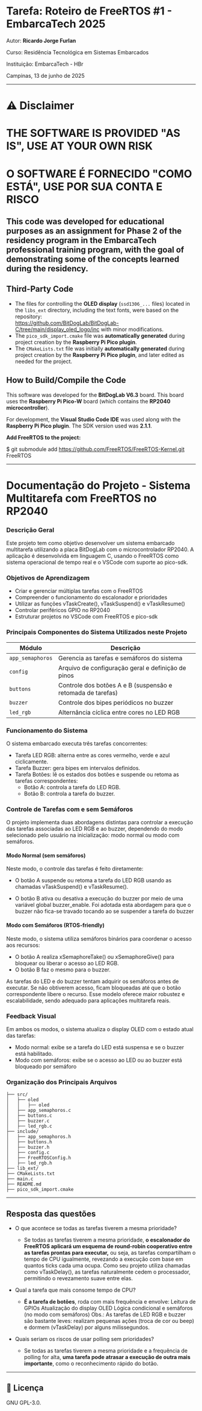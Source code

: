 
# Tarefa: Roteiro de FreeRTOS #1 - EmbarcaTech 2025

Autor: **Ricardo Jorge Furlan**

Curso: Residência Tecnológica em Sistemas Embarcados

Instituição: EmbarcaTech - HBr

Campinas, 13 de junho de 2025


---


# ⚠ Disclaimer
# THE SOFTWARE IS PROVIDED "AS IS", USE AT YOUR OWN RISK
# O SOFTWARE É FORNECIDO "COMO ESTÁ", USE POR SUA CONTA E RISCO


## This code was developed for educational purposes as an assignment for Phase 2 of the residency program in the **EmbarcaTech professional training program**, with the goal of demonstrating some of the concepts learned during the residency.

## Third-Party Code

- The files for controlling the **OLED display** (`ssd1306_...` files) located in the `libs_ext` directory, including the text fonts, were based on the repository:  
  https://github.com/BitDogLab/BitDogLab-C/tree/main/display_oled_logo/inc with minor modifications.
- The `pico_sdk_import.cmake` file was **automatically generated** during project creation by the **Raspberry Pi Pico plugin**.
- The `CMakeLists.txt` file was initially **automatically generated** during project creation by the **Raspberry Pi Pico plugin**, and later edited as needed for the project.

## How to Build/Compile the Code

This software was developed for the **BitDogLab V6.3** board. This board uses the **Raspberry Pi Pico-W** board (which contains the **RP2040 microcontroller**).

For development, the **Visual Studio Code IDE** was used along with the **Raspberry Pi Pico plugin**. The SDK version used was **2.1.1**.


**Add FreeRTOS to the project:**

$ git submodule add https://github.com/FreeRTOS/FreeRTOS-Kernel.git FreeRTOS


---

# Documentação do Projeto - Sistema Multitarefa com FreeRTOS no RP2040

### Descrição Geral

Este projeto tem como objetivo desenvolver um sistema embarcado multitarefa utilizando a placa BitDogLab com o microcontrolador RP2040. A aplicação é desenvolvida em linguagem C, usando o FreeRTOS como sistema operacional de tempo real e o VSCode com suporte ao pico-sdk.
### Objetivos de Aprendizagem

- Criar e gerenciar múltiplas tarefas com o FreeRTOS
- Compreender o funcionamento do escalonador e prioridades
- Utilizar as funções vTaskCreate(), vTaskSuspend() e vTaskResume()
- Controlar periféricos GPIO no RP2040
- Estruturar projetos no VSCode com FreeRTOS e pico-sdk

### Principais Componentes do Sistema Utilizados neste  Projeto
| Módulo           | Descrição                                                   |
| ---------------- | ----------------------------------------------------------- |
| `app_semaphoros` | Gerencia as tarefas e semáforos do sistema                  |
| `config`         | Arquivo de configuração geral e definição de pinos          |
| `buttons`        | Controle dos botões A e B (suspensão e retomada de tarefas) |
| `buzzer`         | Controle dos bipes periódicos no buzzer                     |
| `led_rgb`        | Alternância cíclica entre cores no LED RGB                  |

### Funcionamento do Sistema

O sistema embarcado executa três tarefas concorrentes:

- Tarefa LED RGB: alterna entre as cores vermelho, verde e azul ciclicamente.
- Tarefa Buzzer: gera bipes em intervalos definidos.
- Tarefa Botões: lê os estados dos botões e suspende ou retoma as tarefas correspondentes:
    - Botão A: controla a tarefa do LED RGB.
    - Botão B: controla a tarefa do buzzer.

### Controle de Tarefas com e sem Semáforos

O projeto implementa duas abordagens distintas para controlar a execução das tarefas associadas ao LED RGB e ao buzzer, dependendo do modo selecionado pelo usuário na inicialização: modo normal ou modo com semáforos.
#### Modo Normal (sem semáforos)

Neste modo, o controle das tarefas é feito diretamente:

- O botão A suspende ou retoma a tarefa do LED RGB usando as chamadas vTaskSuspend() e vTaskResume().

- O botão B ativa ou desativa a execução do buzzer por meio de uma variável global buzzer_enable. Foi adotada esta abordagem para que o buzzer não fica-se travado tocando ao se suspender a tarefa do buzzer


#### Modo com Semáforos (RTOS-friendly)

Neste modo, o sistema utiliza semáforos binários para coordenar o acesso aos recursos:

- O botão A realiza xSemaphoreTake() ou xSemaphoreGive() para bloquear ou liberar o acesso ao LED RGB.
- O botão B faz o mesmo para o buzzer.

As tarefas do LED e do buzzer tentam adquirir os semáforos antes de executar. Se não obtiverem acesso, ficam bloqueadas até que o botão correspondente libere o recurso. Esse modelo oferece maior robustez e escalabilidade, sendo adequado para aplicações multitarefa reais.

### Feedback Visual

Em ambos os modos, o sistema atualiza o display OLED com o estado atual das tarefas:
- Modo normal: exibe se a tarefa do LED está suspensa e se o buzzer está habilitado.
- Modo com semáforos: exibe se o acesso ao LED ou ao buzzer está bloqueado por semáforo



### Organização dos Principais Arquivos

	├── src/
	│   ├── oled
	│	│   ├── oled
	│   ├── app_semaphoros.c
	│   ├── buttons.c
	│   ├── buzzer.c
	│   ├── led_rgb.c
	├── include/
	│   ├── app_semaphoros.h
	│   ├── buttons.h
	│   ├── buzzer.h
	│   ├── config.c
	│   ├── FreeRTOSConfig.h
	│   ├── led_rgb.h
	├── lib_ext/
	├── CMakeLists.txt
	├── main.c
	├── README.md
	├── pico_sdk_import.cmake

---

## Resposta das questões

- O que acontece se todas as tarefas tiverem a mesma prioridade?

    - Se todas as tarefas tiverem a mesma prioridade, **o escalonador do FreeRTOS aplicará um esquema de round-robin cooperativo entre as tarefas prontas para executar,** ou seja, as tarefas compartilham o tempo de CPU igualmente, revezando a execução com base em quantos ticks cada uma ocupa. Como seu projeto utiliza chamadas como vTaskDelay(), as tarefas naturalmente cedem o processador, permitindo o revezamento suave entre elas.

- Qual a tarefa que mais consome tempo de CPU?
    - **É a  tarefa de botões**, roda com mais frequência e envolve:
        Leitura de GPIOs
        Atualização do display OLED
        Lógica condicional e semáforos (no modo com semáforos)
    Obs.: As tarefas de LED RGB e buzzer são bastante leves: realizam pequenas ações (troca de cor ou beep) e dormem (vTaskDelay) por alguns milissegundos.

- Quais seriam os riscos de usar polling sem prioridades?
    - Se todas as tarefas tiverem a mesma prioridade e a frequência de polling for alta, **uma tarefa pode atrasar a execução de outra mais importante**, como o reconhecimento rápido do botão.

---

## 📜 Licença
GNU GPL-3.0.

